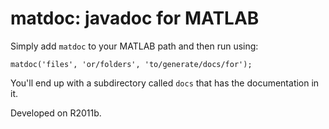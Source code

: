 # matdoc: javadoc for MATLAB

Simply add `matdoc` to your MATLAB path and then run using:

```
matdoc('files', 'or/folders', 'to/generate/docs/for');
```

You'll end up with a subdirectory called `docs` that has the documentation
in it.

Developed on R2011b.